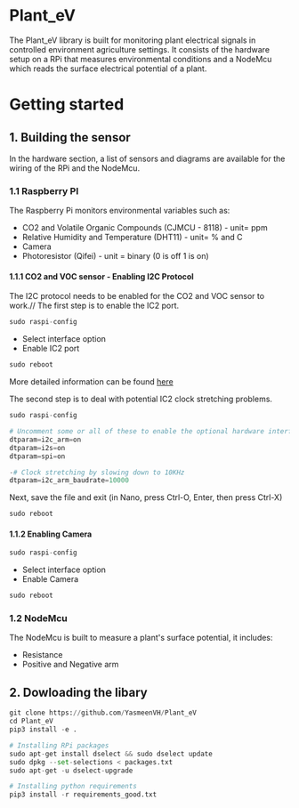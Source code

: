# Plant_eV

The Plant_eV library is built for monitoring plant electrical signals in controlled environment agriculture settings. It consists of the hardware setup on a RPi that measures environmental conditions and a NodeMcu which reads the surface electrical potential of a plant. 

# Getting started
## 1. Building the sensor
In the hardware section, a list of sensors and diagrams are available for the wiring of the RPi and the NodeMcu.
### 1.1 Raspberry PI
The Raspberry Pi monitors environmental variables such as:
- CO2 and Volatile Organic Compounds (CJMCU - 8118) - unit= ppm
- Relative Humidity and Temperature (DHT11) - unit= % and C
- Camera 
- Photoresistor (Qifei) - unit = binary (0 is off 1 is on)
#### 1.1.1 CO2 and VOC sensor - Enabling I2C Protocol
The I2C protocol needs to be enabled for the CO2 and VOC sensor to work.// 
The first step is to enable the IC2 port.
```python
sudo raspi-config
```
- Select interface option 
- Enable IC2 port
```python
sudo reboot
```
More detailed information can be found [here](https://www.raspberrypi-spy.co.uk/2014/11/enabling-the-i2c-interface-on-the-raspberry-pi/)

The second step is to deal with potential IC2 clock stretching problems.
```python
sudo raspi-config
```
```python
# Uncomment some or all of these to enable the optional hardware interfaces
dtparam=i2c_arm=on
dtparam=i2s=on
dtparam=spi=on
```
```python
-# Clock stretching by slowing down to 10KHz
dtparam=i2c_arm_baudrate=10000
```
Next, save the file and exit (in Nano, press Ctrl-O, Enter, then press Ctrl-X)
```python
sudo reboot
```
#### 1.1.2 Enabling Camera
```python
sudo raspi-config
```
- Select interface option 
- Enable Camera
```python
sudo reboot
```

### 1.2 NodeMcu
The NodeMcu is built to measure a plant's surface potential, it includes:
- Resistance 
- Positive and Negative arm

## 2. Dowloading the libary 
``` python
git clone https://github.com/YasmeenVH/Plant_eV
cd Plant_eV
pip3 install -e .

# Installing RPi packages
sudo apt-get install dselect && sudo dselect update
sudo dpkg --set-selections < packages.txt
sudo apt-get -u dselect-upgrade

# Installing python requirements
pip3 install -r requirements_good.txt
```


